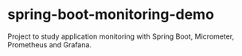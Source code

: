 # spring-boot-monitoring-demo
Project to study application monitoring with Spring Boot, Micrometer, Prometheus and Grafana.
